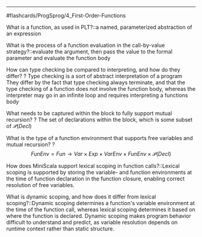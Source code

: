 ____
#flashcards/ProgSprog/4_First-Order-Functions  

What is a function, as used in PLT?::a named, parameterized abstraction of an expression
<!--SR:!2025-09-09,112,310-->

What is the process of a function evaluation in the call-by-value strategy?::evaluate the argument, then pass the value to the formal parameter and evaluate the function body
<!--SR:!2025-06-05,30,235-->

How can type checking be compared to interpreting, and how do they differ?
?
Type checking is a sort of abstract interpretation of a program
They differ by the fact that type checking always terminate, and that the type checking of a function does not involve the function body, whereas the interpreter may go in an infinite loop and requires interpreting a functions body
<!--SR:!2025-09-20,117,294-->

What needs to be captured within the block to fully support mutual recursion?
?
The set of declarations within the block, which is some subset of $\mathcal{P}(Decl)$
<!--SR:!2026-02-13,269,330-->

What is the type of a function environment that supports free variables and mutual recursion?
?
$$FunEnv = Fun \rightarrow Var \times Exp \times VarEnv \times FunEnv \times \mathcal{P}(Decl)$$
<!--SR:!2025-06-14,62,270-->

How does MiniScala support lexical scoping in function calls?::Lexical scoping is supported by storing the variable- and function environments at the time of function declaration in the function closure, enabling correct resolution of free variables.
<!--SR:!2025-08-29,95,301-->

What is dynamic scoping, and how does it differ from lexical scoping?::Dynamic scoping determines a function's variable environment at the time of the function call, whereas lexical scoping determines it based on where the function is declared. Dynamic scoping makes program behavior difficult to understand and predict, as variable resolution depends on runtime context rather than static structure.
<!--SR:!2025-06-16,21,281-->
